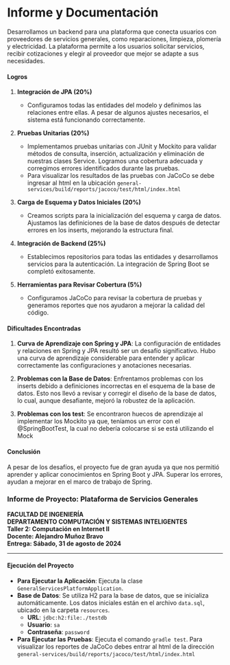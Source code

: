 # **Informe y Documentación**

Desarrollamos un backend para una plataforma que conecta usuarios con proveedores de servicios generales, como reparaciones, limpieza, plomería y electricidad. La plataforma permite a los usuarios solicitar servicios, recibir cotizaciones y elegir al proveedor que mejor se adapte a sus necesidades.

#### **Logros**

1. **Integración de JPA (20%)**
   - Configuramos todas las entidades del modelo y definimos las relaciones entre ellas. A pesar de algunos ajustes necesarios, el sistema está funcionando correctamente.

2. **Pruebas Unitarias (20%)**
   - Implementamos pruebas unitarias con JUnit y Mockito para validar métodos de consulta, inserción, actualización y eliminación de nuestras clases Service. Logramos una cobertura adecuada y corregimos errores identificados durante las pruebas.
   - Para visualizar los resultados de las pruebas con JaCoCo se debe ingresar al html en la ubicación `general-services/build/reports/jacoco/test/html/index.html`

3. **Carga de Esquema y Datos Iniciales (20%)**
   - Creamos scripts para la inicialización del esquema y carga de datos. Ajustamos las definiciones de la base de datos después de detectar errores en los inserts, mejorando la estructura final.

4. **Integración de Backend (25%)**
   - Establecimos repositorios para todas las entidades y desarrollamos servicios para la autenticación. La integración de Spring Boot se completó exitosamente.

5. **Herramientas para Revisar Cobertura (5%)**
   - Configuramos JaCoCo para revisar la cobertura de pruebas y generamos reportes que nos ayudaron a mejorar la calidad del código.

#### **Dificultades Encontradas**

1. **Curva de Aprendizaje con Spring y JPA**: La configuración de entidades y relaciones en Spring y JPA resultó ser un desafío significativo. Hubo una curva de aprendizaje considerable para entender y aplicar correctamente las configuraciones y anotaciones necesarias.

2. **Problemas con la Base de Datos**: Enfrentamos problemas con los inserts debido a definiciones incorrectas en el esquema de la base de datos. Esto nos llevó a revisar y corregir el diseño de la base de datos, lo cual, aunque desafiante, mejoró la robustez de la aplicación.

3. **Problemas con los test**: Se encontraron huecos de aprendizaje al implementar los Mockito ya que, teníamos un error con el @SpringBootTest, la cual no debería colocarse si se está utilizando el Mock

#### **Conclusión**

A pesar de los desafíos, el proyecto fue de gran ayuda ya que nos permitió aprender y aplicar conocimientos en Spring Boot y JPA. Superar los errores, ayudan a mejorar en el marco de trabajo de Spring.

### Informe de Proyecto: Plataforma de Servicios Generales

**FACULTAD DE INGENIERÍA**  
**DEPARTAMENTO COMPUTACIÓN Y SISTEMAS INTELIGENTES**  
**Taller 2: Computación en Internet II**  
**Docente: Alejandro Muñoz Bravo**  
**Entrega: Sábado, 31 de agosto de 2024**

---

#### **Ejecución del Proyecto**

- **Para Ejecutar la Aplicación**: Ejecuta la clase `GeneralServicesPlatformApplication`.
- **Base de Datos**: Se utiliza H2 para la base de datos, que se inicializa automáticamente. Los datos iniciales están en el archivo `data.sql`, ubicado en la carpeta `resources`.
  - **URL**: `jdbc:h2:file:./testdb`
  - **Usuario**: `sa`
  - **Contraseña**: `password`
- **Para Ejecutar las Pruebas**: Ejecuta el comando `gradle test`. 
Para visualizar los reportes de JaCoCo debes entrar al html de la dirección `general-services/build/reports/jacoco/test/html/index.html`



